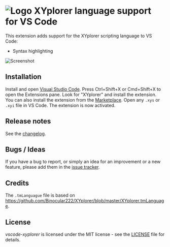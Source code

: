 # ![Logo](https://i.imgur.com/KtnTc6C.png) XYplorer language support for VS Code

This extension adds support for the XYplorer scripting language to VS Code:

* Syntax highlighting

![Screenshot](https://i.imgur.com/h1LLEQ2.png)

## Installation

Install and open [Visual Studio Code](https://code.visualstudio.com/). Press Ctrl+Shift+X or Cmd+Shift+X to open the Extensions pane. Look for "XYplorer" and install the extension. You can also install the extension from the [Marketplace](https://marketplace.visualstudio.com/items?itemName=Otiel.vscode-xyplorer). Open any `.xys` or `.xyi` file in VS Code. The extension is now activated.

## Release notes

See the [changelog](https://github.com/Otiel/vscode-xyplorer/blob/master/CHANGELOG.md).

## Bugs / Ideas

If you have a bug to report, or simply an idea for an improvement or a new feature, please add them in the [issue tracker](https://github.com/Otiel/vscode-xyplorer/issues).

## Credits

The `.tmLanguague` file is based on https://github.com/Binocular222/XYplorer/blob/master/XYplorer.tmLanguage.

## License

_vscode-xyplorer_ is licensed under the MIT license - see the [LICENSE](https://github.com/Otiel/vscode-xyplorer/blob/master/LICENSE) file for details.
